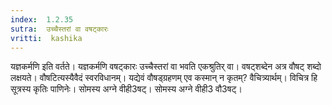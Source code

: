 ```yaml
---
index:  1.2.35
sutra:  उच्चैस्तरां वा वषट्कारः
vritti:  kashika 
---
```


यज्ञकर्मणि इति वर्तते। यज्ञकर्मणि वषट्कारः उच्चैस्तरां वा भवति एकश्रुतिर् वा। वषट्शब्देन अत्र वौषट् शब्दो लक्षयते। वौषटित्यस्यैवैदं स्वरविधानम्। यद्येवं वौषड्ग्रहणम् एव कस्मान् न कृतम्? वैचित्र्यार्थम्। विचित्र हि सूत्रस्य कृतिः पाणिनेः। सोमस्य अग्ने वीही3षट्। सोमस्य अग्ने वीही3 वौ3षट्।

